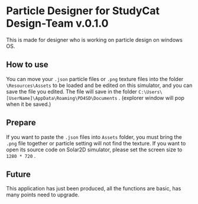 # Particle Designer for StudyCat Design-Team v.0.1.0

This is made for designer who is working on particle design on windows OS.

## How to use

You can move your `.json` particle files or `.png` texture files into the folder `\Resources\Assets` to be loaded and be edited on this simulator, and you can save the file you edited. The file will save in the folder `C:\Users\[UserName]\AppData\Roaming\PD4SD\Documents` . (explorer window will pop when it be saved.)



## Prepare

If you want to paste the `.json` files into `Assets` folder, you must bring the `.png` file together or particle setting will not find the texture.
If you want to open its source code on Solar2D simulator, please set the screen size to `1280 * 720` .

## Future

This application has just been produced, all the functions are basic, has many points need to upgrade.
